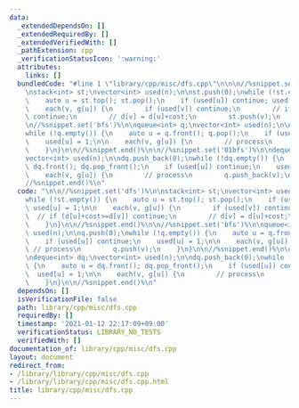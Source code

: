 ```yaml
---
data:
  _extendedDependsOn: []
  _extendedRequiredBy: []
  _extendedVerifiedWith: []
  _pathExtension: cpp
  _verificationStatusIcon: ':warning:'
  attributes:
    links: []
  bundledCode: "#line 1 \"library/cpp/misc/dfs.cpp\"\n\n\n//%snippet.set('dfs')%\n\
    \nstack<int> st;\nvector<int> used(n);\n\nst.push(0);\nwhile (!st.empty()) {\n\
    \    auto u = st.top(); st.pop();\n    if (used[u]) continue; used[u] = 1;\n\n\
    \    each(v, g[u]) {\n        if (used[v]) continue;\n        // if (d[u]+cost>=d[v])\
    \ continue;\n        // d[v] = d[u]+cost;\n        st.push(v);\n    }\n}\n\n//%snippet.end()%\n\
    \n//%snippet.set('bfs')%\n\nqueue<int> q;\nvector<int> used(n);\n\nq.push(0);\n\
    while (!q.empty()) {\n    auto u = q.front(); q.pop();\n    if (used[u]) continue;\n\
    \    used[u] = 1;\n\n    each(v, g[u]) {\n        // process\n        q.push(v);\n\
    \    }\n}\n\n//%snippet.end()%\n\n//%snippet.set('01bfs')%\n\ndeque<int> dq;\n\
    vector<int> used(n);\n\ndq.push_back(0);\nwhile (!dq.empty()) {\n    auto u =\
    \ dq.front(); dq.pop_front();\n    if (used[u]) continue;\n    used[u] = 1;\n\n\
    \    each(v, g[u]) {\n        // process\n        q.push_back(v);\n    }\n}\n\n\
    //%snippet.end()%\n"
  code: "\n\n//%snippet.set('dfs')%\n\nstack<int> st;\nvector<int> used(n);\n\nst.push(0);\n\
    while (!st.empty()) {\n    auto u = st.top(); st.pop();\n    if (used[u]) continue;\
    \ used[u] = 1;\n\n    each(v, g[u]) {\n        if (used[v]) continue;\n      \
    \  // if (d[u]+cost>=d[v]) continue;\n        // d[v] = d[u]+cost;\n        st.push(v);\n\
    \    }\n}\n\n//%snippet.end()%\n\n//%snippet.set('bfs')%\n\nqueue<int> q;\nvector<int>\
    \ used(n);\n\nq.push(0);\nwhile (!q.empty()) {\n    auto u = q.front(); q.pop();\n\
    \    if (used[u]) continue;\n    used[u] = 1;\n\n    each(v, g[u]) {\n       \
    \ // process\n        q.push(v);\n    }\n}\n\n//%snippet.end()%\n\n//%snippet.set('01bfs')%\n\
    \ndeque<int> dq;\nvector<int> used(n);\n\ndq.push_back(0);\nwhile (!dq.empty())\
    \ {\n    auto u = dq.front(); dq.pop_front();\n    if (used[u]) continue;\n  \
    \  used[u] = 1;\n\n    each(v, g[u]) {\n        // process\n        q.push_back(v);\n\
    \    }\n}\n\n//%snippet.end()%\n"
  dependsOn: []
  isVerificationFile: false
  path: library/cpp/misc/dfs.cpp
  requiredBy: []
  timestamp: '2021-01-12 22:17:09+09:00'
  verificationStatus: LIBRARY_NO_TESTS
  verifiedWith: []
documentation_of: library/cpp/misc/dfs.cpp
layout: document
redirect_from:
- /library/library/cpp/misc/dfs.cpp
- /library/library/cpp/misc/dfs.cpp.html
title: library/cpp/misc/dfs.cpp
---
```

